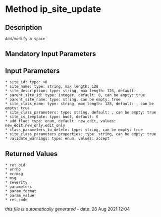 # Method ip_site_update

## Description
	Add/modify a space

## Mandatory Input Parameters

## Input Parameters
	* site_id: type: >0
	* site_name: type: string, max length: 128
	* site_description: type: string, max length: 128, default: 
	* parent_site_id: type: integer, default: 0, can be empty: true
	* parent_site_name: type: string, can be empty: true
	* site_class_name: type: string, max length: 128, default: , can be empty: true
	* site_class_parameters: type: string, default: , can be empty: true
	* site_is_template: type: bool, default: 0
	* add_flag: type: enum, default: new_edit, values: new_edit,new_only,edit_only
	* class_parameters_to_delete: type: string, can be empty: true
	* site_class_parameters_properties: type: string, can be empty: true
	* validate_warnings: type: enum, values: accept

## Returned Values
	* ret_oid
	* errno
	* errmsg
	* msg
	* severity
	* parameters
	* param_format
	* param_value
	* ret_code


*this file is automatically generated* - date: 26 Aug 2021 12:04